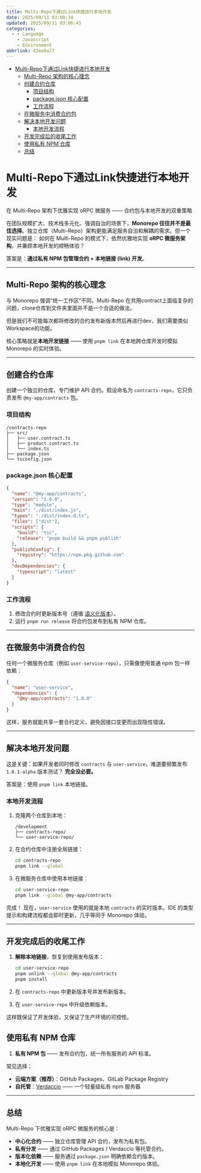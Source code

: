 ```yaml
---
title: Multi-Repo下通过Link快捷进行本地开发
date: 2025/09/11 03:00:34
updated: 2025/09/11 03:06:43
categories:
  - - Language
    - Javascript
    - Environment
abbrlink: 42ee0a77
---
```

- [Multi-Repo下通过Link快捷进行本地开发](#multi-repo下通过link快捷进行本地开发)
  - [Multi-Repo 架构的核心理念](#multi-repo-架构的核心理念)
  - [创建合约仓库](#创建合约仓库)
    - [项目结构](#项目结构)
    - [package.json 核心配置](#packagejson-核心配置)
    - [工作流程](#工作流程)
  - [在微服务中消费合约包](#在微服务中消费合约包)
  - [解决本地开发问题](#解决本地开发问题)
    - [本地开发流程](#本地开发流程)
  - [开发完成后的收尾工作](#开发完成后的收尾工作)
  - [使用私有 NPM 仓库](#使用私有-npm-仓库)
  - [总结](#总结)

# Multi-Repo下通过Link快捷进行本地开发

在 Multi-Repo 架构下优雅实现 oRPC 微服务 —— 合约包与本地开发的双重策略

在团队规模扩大、技术栈多元化、强调自治的场景下，**Monorepo 往往并不是最佳选择**。独立仓库（Multi-Repo）架构更能满足服务自治和解耦的需求。但一个现实问题是：
如何在 Multi-Repo 的模式下，依然优雅地实现 **oRPC 微服务架构**，并兼顾本地开发的顺畅体验？

答案是：**通过私有 NPM 包管理合约 + 本地链接 (link) 开发**。

---

## Multi-Repo 架构的核心理念

与 Monorepo 强调“统一工作区”不同，Multi-Repo 在共用contract上面临复杂的问题，clone仓库到文件夹里面并不是一个合适的做法。

但是我们不可能每次都将修改的合约发布新版本然后再进行dev，我们需要类似Workspace的功能。

核心策略就是**本地开发链接** —— 使用 `pnpm link` 在本地跨仓库开发时模拟 Monorepo 的实时体验。

---


## 创建合约仓库

创建一个独立的仓库，专门维护 API 合约。假设命名为 `contracts-repo`，它只负责发布 `@my-app/contracts` 包。

### 项目结构

```
/contracts-repo
├── src/
│   ├── user.contract.ts
│   ├── product.contract.ts
│   └── index.ts
├── package.json
└── tsconfig.json
```

### package.json 核心配置

```json
{
  "name": "@my-app/contracts",
  "version": "1.0.0",
  "type": "module",
  "main": "./dist/index.js",
  "types": "./dist/index.d.ts",
  "files": ["dist"],
  "scripts": {
    "build": "tsc",
    "release": "pnpm build && pnpm publish"
  },
  "publishConfig": {
    "registry": "https://npm.pkg.github.com"
  },
  "devDependencies": {
    "typescript": "latest"
  }
}
```

### 工作流程

1. 修改合约时更新版本号（遵循 [语义化版本](https://semver.org/lang/zh-CN/)）。
2. 运行 `pnpm run release` 将合约包发布到私有 NPM 仓库。

---

## 在微服务中消费合约包

任何一个微服务仓库（例如 `user-service-repo`），只需像使用普通 npm 包一样依赖：

```json
{
  "name": "user-service",
  "dependencies": {
    "@my-app/contracts": "1.0.0"
  }
}
```

这样，服务就能共享一套合约定义，避免因接口变更而出现隐性错误。

---

## 解决本地开发问题

这是关键：如果开发者同时修改 `contracts` 与 `user-service`，难道要频繁发布 `1.0.1-alpha` 版本测试？
**完全没必要。**

答案是：使用 `pnpm link` 本地链接。

### 本地开发流程

1. 克隆两个仓库到本地：

   ```
   /development
   ├── contracts-repo/
   └── user-service-repo/
   ```

2. 在合约仓库中注册全局链接：

   ```bash
   cd contracts-repo
   pnpm link --global
   ```

3. 在微服务仓库中使用本地链接：

   ```bash
   cd user-service-repo
   pnpm link --global @my-app/contracts
   ```

完成！
现在，`user-service` 使用的就是本地 `contracts` 的实时版本。IDE 的类型提示和构建流程都会即时更新，几乎等同于 Monorepo 体验。

---


## 开发完成后的收尾工作

1. **解除本地链接**，恢复到使用发布版本：

   ```bash
   cd user-service-repo
   pnpm unlink --global @my-app/contracts
   pnpm install
   ```
2. 在 `contracts-repo` 中更新版本号并发布新版本。
3. 在 `user-service-repo` 中升级依赖版本。

这样既保证了开发体验，又保证了生产环境的可控性。

## 使用私有 NPM 仓库

1. **私有 NPM 包** —— 发布合约包，统一所有服务的 API 标准。

常见选择：

* **云端方案（推荐）**：GitHub Packages、GitLab Package Registry
* **自托管**：[Verdaccio](https://verdaccio.org/) —— 一个轻量级私有 npm 服务器

---

## 总结

Multi-Repo 下优雅实现 oRPC 微服务的核心是：

- **中心化合约** —— 独立仓库管理 API 合约，发布为私有包。
- **私有分发** —— 通过 GitHub Packages / Verdaccio 等托管合约。
- **版本化依赖** —— 服务通过 `package.json` 明确依赖合约版本。
- **本地化开发** —— 使用 `pnpm link` 在本地模拟 Monorepo 体验。